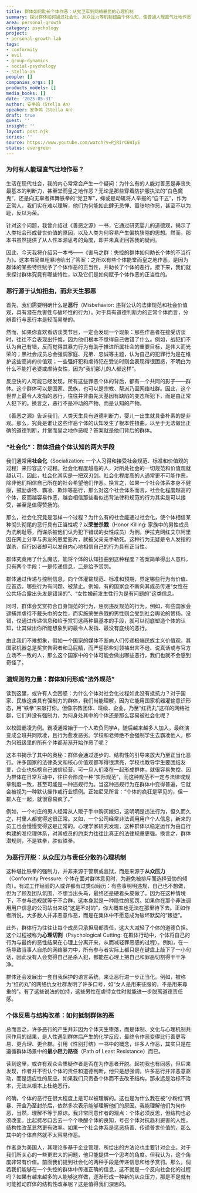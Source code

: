 ```yaml
---
title: 群体如何助长个体作恶：从党卫军到网络暴民的心理机制
summary: 探讨群体如何通过社会化、从众压力等机制扭曲个体认知，使普通人理直气壮地作恶，并指出结构性改革是杜绝恶行的关键。
area: personal-growth
category: psychology
project:
- personal-growth-lab
tags:
- conformity
- evil
- group-dynamics
- social-psychology
- stella-an
people: []
companies_orgs: []
products_models: []
media_books: []
date: '2025-05-31'
author: 安争鸣（Stella An）
speaker: 安争鸣（Stella An）
draft: true
guest: ''
insight: ''
layout: post.njk
series: ''
source: https://www.youtube.com/watch?v=PjRIrC6WIyE
status: evergreen
---
```

### 为何有人能理直气壮地作恶？

生活在现代社会，我的内心常常会产生一个疑问：为什么有的人能对善恶是非丧失最基本的判断力，甚至堂而皇之地作恶？无论是那些穿着防护服执法的“白色魔鬼”，还是向无辜者挥舞铁拳的“党卫军”，抑或是动辄将人举报的“自干五”，作为正常人，我们实在难以理解，他们为何能如此肆无忌惮、嚣张地作恶，甚至不以为耻，反以为荣。

针对这个问题，我曾介绍过《善恶之源》一书，它通过研究婴儿的道德观，揭示了人类社会形成普世价值的原因，以及人类为何容易产生偏执狭隘的思想。然而，那本书虽然提供了从人性本源思考的角度，却并未真正回答我的疑问。

因此，今天我将介绍另一本书——《害马之群：失控的群体如何助长个体的不当行为》。这本书简单粗暴地给出了答案：之所以有些个体能堂而皇之地作恶，是因为群体的某些特性赋予了个体作恶的正当性，并助长了个体的恶行。接下来，我们就来探讨群体究竟有哪些特性，以及它们是如何赋予个体作恶的正当性的。

### 恶行源于认知扭曲，而非天生邪恶

首先，我们需要明确什么是**恶行**（Misbehavior: 违背公认的法律规范和社会价值观，具有潜在危害性与破坏性的行为）。对于具有道德判断力的正常个体而言，分辨善行与恶行本是轻而易举的。

然而，如果你喜欢看访谈类节目，一定会发现一个现象：那些作恶者在接受访谈时，往往不会表现出忏悔，因为他们根本不觉得自己做错了什么。例如，战犯们不认为自己有错，反而觉得其暴力行为有助于推进所属社会的重要目标，是伟大而光荣的；黑社会成员总会强调家庭、兄弟、忠诚等主题，认为自己的犯罪行为是在维护这些高尚的价值观；一些强奸犯和虐待犯在受访时则会表现得很困惑，不明白为什么不能打老婆或虐待女性，因为“我们那儿的人都这样”。

反应快的人可能已经发现，所有这些罪恶个体的背后，都有一个共同的影子——群体。这个群体可以是国家、民族，也可以是宗教、帮派乃至网络社群。因此，这个世界上最令人发指的恶行，往往并非由先天基因有缺陷的变态所犯下，而是由正常人犯下的。换言之，恶行不是冲动的产物，而是认知的产物。

《善恶之源》告诉我们，人类天生具有道德判断力，婴儿一出生就具备朴素的是非观。那么，究竟是谁让这些作恶个体的认知发生了根本性扭曲，以至于无法做出正确的道德判断，并堂而皇之地作恶呢？答案就是他们背后的群体。

### “社会化”：群体扭曲个体认知的两大手段

我们通常用**社会化**（Socialization: 一个人习得和接受社会规范、标准和价值观的过程）来形容这个过程。社会化程度越高的人，对所处社会的一切规范和价值观就越认可。因此，社会化其实是一把双刃剑。社会化程度高的人通常更不可能作恶，除非他们相信自己所在的社会希望他们作恶。换言之，如果一个社会体系本身不健康，鼓励虐待、霸凌、欺诈等恶行，那么对这个社会体系而言，社会化程度越高的个体，反而越容易作恶，越会相信那些看似违背法律和规范的行为其实是可以接受，甚至是值得赞扬的。

那么，社会化究竟是怎样一个过程？为什么有的社会能通过社会化，使个体相信某种彻头彻尾的恶行具有正当性呢？以**荣誉杀戮**（Honor Killing: 家族中的男性成员为洗刷耻辱，而谋杀被他们认为犯下错误的女性成员）为例。伊拉克网红艾尔阿里因在网上分享与男友的恩爱影片，就被父亲亲手勒死。这种行为无疑是令人发指的谋杀，但行凶者却可以发自内心地相信自己的行为具有正当性。

群体究竟用了什么魔法，能将个体的认知扭曲到这种程度？答案简单得出人意料，只有两个手段：一是传递信息，二是给予赏罚。

群体通过传递与控制信息，向个体灌输规范、标准和预期，界定哪些行为有价值、应首选，哪些行为有问题、被禁止。例如，有的国家会不断向其成员传递“女性在公共场合露出头发是错误的”、“女性婚前发生性行为是有问题的”这类信息。

同时，群体会奖赏符合自身规范的行为，惩罚违反规范的行为。例如，有些国家会逮捕并虐待不戴头巾的女性，而实施荣誉杀戮的男性则会受到社会舆论的赞扬。没错，仅通过传递信息和给予赏罚这两种最基本的手段，就可以彻底塑造个体的认知，让其做出你所能想象到的最令人发指、最没有底线的恶行。

由此我们不难想象，假如一个国家的媒体不断向人们传递极端民族主义价值观，其国家机器总是奖赏告密者和马屁精，而严惩那些对领袖出言不逊、说真话或与官方立场不一致的人，那么这个国家中的个体可能会做出哪些恶行，我们也就不会感到奇怪了。

### 潜规则的力量：群体如何形成“法外规范”

读到这里，或许有人会困惑：为什么个体对社会化过程如此没有抵抗力？对于国家、民族这类具有强制力的群体，我们尚能理解，因为它能用国家机器灌输意识形态，用“铁拳”来敲打你。但像宗教团体、班级、企业，乃至“红药丸”这样的网络社群，它们并没有强制力，为何身处其中的个体还是那么容易被社会化呢？

以校园霸凌为例。霸凌通常始于一个人欺负同学A，随后越来越多人加入，最终演变成全班共同欺凌，且行为愈发恶劣。学校和老师绝不会强制学生去霸凌他人，那为何班级里的所有个体都渐渐开始作恶了呢？

这本书揭示了其中的奥秘：群体会通过逐步的、结构性的引导来放大乃至正当化恶行。许多国家的法律条文和核心价值观都写得很漂亮，学校也教导学生要团结友爱，企业也标榜自己诚信经营。可一旦人们凑在一起形成群体，就很容易失控。因为群体在日常互动中，往往会形成一种“实际规范”，而这种规范不一定与法律或规章制度一致，甚至可能是一种违规行为。当这种违规行为在群体中变得普遍，它就会被视为一种默认操作或行业惯例。正如尼采所言：“个体的疯狂是罕见的，但一群人在一起，就很容易疯了。”

例如，一个村庄的男人经常从人贩子手中购买媳妇，这明明是违法行为，但久而久之，村里人都觉得这很正常。又如，一个公司经常非法调用用户个人信息，新来的员工也会慢慢觉得这是正常的。心理学家研究发现，这种群体以稳定运作为由自行构建的准伦理体系，对其成员的约束力往往比真正的法律规章更强。换言之，群体潜规则，不是铁拳，胜似铁拳。

### 为恶行开脱：从众压力与责任分散的心理机制

这种堪比铁拳的强制力，并非来源于警察或监狱，而是来源于**从众压力**（Conformity Pressure: 个体在面对群体意见时，为避免被排斥而选择妥协的倾向）。有过工作经验的人或许都有过类似经历：有些事明明违规，自己也不想做，但为了顾及团队氛围、不想当出头鸟，最终还是硬着头皮做了。因为在这种情境下，不参与违规就等于不合群，这本身就是一种隐性的惩罚。如果你在那个非法调用用户信息的公司站出来说“这是不对的”，你大概率也无法在那里待下去。正如作者所说，大多数人并非恶意作恶，而是在集体中不愿意成为破坏默契的“叛徒”。

此外，群体行为往往让每个成员只承担局部责任，这大大减轻了个体的道德负担。这个过程被称为**心理切割**（Psychological Cutting: 在群体行动中，个体将自己的行为与最终的恶性结果在心理上分离开来，从而减轻罪恶感的过程）。例如，在一场导致当事人自杀的网络暴力中，所有参与者实际上都只是在键盘上敲下了一小句话，因此没有人会觉得自己是杀人犯，都能在心理上把自己和罪恶切割得干干净净。

群体还会发展出一套自我保护的语言系统，来让恶行进一步正当化。例如，被称为“红药丸”的网络仇女社群发明了许多口号，如“女人是用来征服的，不是用来尊重的”。有了这些说法的加持，这些男性在虐待女性时就能进一步脱离道德责任感。

### 个体反思与结构改革：如何抵制群体的恶

总而言之，许多恶行的产生并非因为个体天生堕落，而是体制、文化与心理机制共同作用的结果，是人性遇到群体后产生的化学反应，最终令作恶变得比行善更容易、更合理、更合群。引用《性别打结》一书中的概念，许多人作恶，其实只是在遵循群体场景中的**最小阻力路径**（Path of Least Resistance）而已。

读到这里，或许有观众会质疑作者是否在为作恶者开脱。起初我也有同感，但后来发现，作者并不否认个体的责任和道德判断，他只是想强调，许多恶行并非恶意驱动，而是适应性的反应。如果我们只责备个体而不去改革结构，那永远是治标不治本，无法从根本上杜绝恶行。

的确，个体的恶行在很大程度上是可以被理解的。这也是为什么我在被“小粉红”网暴、开盒乃至封杀后，依然多次表示能够理解他们的原因。我能理解他们为何作恶，当然，理解不等于原谅。我非常同意作者的观点：个体必须反思，但结构也必须改变。比起费尽口舌去一个个唤醒个体的良知，号召个体对抗趋利避害的人性，结构性改革显然更有效率。如果一个社会体系是惩恶扬善、传递普世价值的，那么其中的个体自然就不太容易作恶。

作者身为美国人，其理论多基于企业管理，所给出的方法论也主要针对企业。对于我们所关心的一些更宏大的问题，他只能提供一个思考的角度。但我认为，这个角度非常有价值。前面我们提到社会化的两种手段是传递信息和给予赏罚。那么，倘若我们能够在一个失控的群体中传递正确的信息，这不就是一个反向社会化的过程吗？如果有越来越多的人能够这样做，逐渐形成一种新的从众压力，那是不是就有可能推动群体的结构性改革呢？这是值得我们深思的。